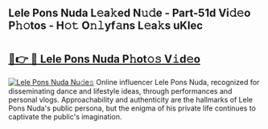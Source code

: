 ## Lele Pons Nuda L𝚎a𝚔ed N𝚞𝚍e - Part-51d Vi𝚍𝚎o P𝚑𝚘tos - H𝚘𝚝 O𝚗𝚕yf𝚊ns L𝚎a𝚔s uKIec

# <h2><a href="http://kf90f5.oniu.top/?m=Lele+Pons+Nuda">🔗👉 🔴 Lele Pons Nuda P𝚑ot𝚘𝚜 V𝚒d𝚎o</a></h2>

[![Lele Pons Nuda Nu𝚍e𝚜](https://i.imgur.com/0qMVB7G.gif)](http://kf90f5.oniu.top/?m=Lele+Pons+Nuda)
Online influencer Lele Pons Nuda, recognized for disseminating dance and lifestyle ideas, through performances and personal vlogs. Approachability and authenticity are the hallmarks of Lele Pons Nuda's public persona, but the enigma of his private life continues to captivate the public's imagination.  
